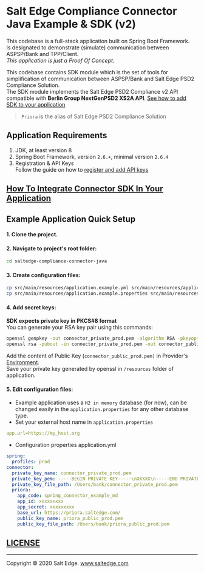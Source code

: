 # Salt Edge Compliance Connector Java Example & SDK (v2)

This codebase is a full-stack application built on Spring Boot Framework.  
Is designated to demonstrate (simulate) communication between ASPSP/Bank and TPP/Client.  
_This application is just a Proof Of Concept._  
    
This codebase contains SDK module which is the set of tools for simplification of communication between ASPSP/Bank and Salt Edge PSD2 Compliance Solution.    
The SDK module implements the Salt Edge PSD2 Compliance v2 API compatible with **Berlin Group NextGenPSD2 XS2A API**.
[See how to add SDK to your application](compliance-connector-sdk/README.MD)  
  
> `Priora` is the alias of Salt Edge PSD2 Compliance Solution
   
## Application Requirements
1. JDK, at least version 8 
1. Spring Boot Framework, version `2.6.+`, minimal version `2.6.4`
1. Registration & API Keys  
   Follow the guide on how to [register and add API keys](https://priora.saltedge.com/docs/aspsp/v1#registrationandapikeys)
  
## [How To Integrate Connector SDK In Your Application](compliance-connector-sdk/README.MD)

## Example Application Quick Setup

#### 1. Clone the project.

#### 2. Navigate to project's root folder:
```bash
cd saltedge-compliance-connector-java
```

#### 3. Create configuration files:
```bash
cp src/main/resources/application.example.yml src/main/resources/application.yml
cp src/main/resources/application.example.properties src/main/resources/application.properties
```

#### 4. Add secret keys:
**SDK expects private key in PKCS#8 format**  
You can generate your RSA key pair using this commands:
```bash
openssl genpkey -out connector_private_prod.pem -algorithm RSA -pkeyopt rsa_keygen_bits:2048
openssl rsa -pubout -in connector_private_prod.pem -out connector_public_prod.pem
```  
Add the content of Public Key (`connector_public_prod.pem)` in Provider's [Environment](https://priora.saltedge.com/providers/).     
Save your private key generated by openssl in `/resources` folder of application.

#### 5. Edit configuration files:
* Example application uses a `H2 in memory` database (for now), can be changed easily in the `application.properties` for any other database type.
* Set your external host name in `application.properties`
```yaml
app.url=https://my_host.org
```  
* Configuration properties application.yml
```yaml
spring:
  profiles: prod
connector:
  private_key_name: connector_private_prod.pem
  private_key_pem: -----BEGIN PRIVATE KEY-----\nXXXXX\n-----END PRIVATE KEY-----
  private_key_file_path: /Users/bank/connector_private_prod.pem
  priora:
    app_code: spring_connector_example_md
    app_id: xxxxxxxxx
    app_secret: xxxxxxxxx
    base_url: https://priora.saltedge.com/
    public_key_name: priora_public_prod.pem
    public_key_file_path: /Users/bank/priora_public_prod.pem
```


## [LICENSE](LICENSE.txt)
---
Copyright © 2020 Salt Edge. www.saltedge.com
